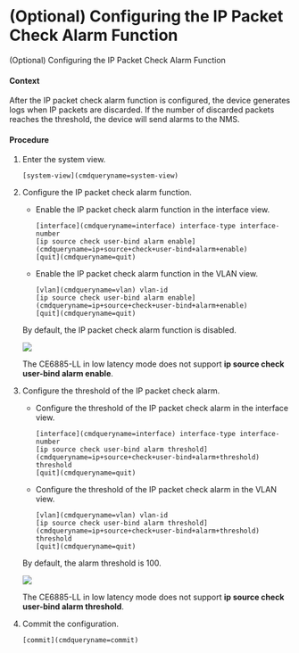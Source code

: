 (Optional) Configuring the IP Packet Check Alarm Function
=========================================================

(Optional) Configuring the IP Packet Check Alarm Function

#### Context

After the IP packet check alarm function is configured, the device generates logs when IP packets are discarded. If the number of discarded packets reaches the threshold, the device will send alarms to the NMS.


#### Procedure

1. Enter the system view.
   
   
   ```
   [system-view](cmdqueryname=system-view)
   ```
2. Configure the IP packet check alarm function.
   
   
   * Enable the IP packet check alarm function in the interface view.
     ```
     [interface](cmdqueryname=interface) interface-type interface-number
     [ip source check user-bind alarm enable](cmdqueryname=ip+source+check+user-bind+alarm+enable)
     [quit](cmdqueryname=quit)
     ```
   * Enable the IP packet check alarm function in the VLAN view.
     ```
     [vlan](cmdqueryname=vlan) vlan-id
     [ip source check user-bind alarm enable](cmdqueryname=ip+source+check+user-bind+alarm+enable)
     [quit](cmdqueryname=quit)
     ```
   
   
   
   By default, the IP packet check alarm function is disabled.
   
   ![](public_sys-resources/note_3.0-en-us.png) 
   
   The CE6885-LL in low latency mode does not support **ip source check user-bind alarm enable**.
3. Configure the threshold of the IP packet check alarm.
   
   
   * Configure the threshold of the IP packet check alarm in the interface view.
     ```
     [interface](cmdqueryname=interface) interface-type interface-number
     [ip source check user-bind alarm threshold](cmdqueryname=ip+source+check+user-bind+alarm+threshold) threshold
     [quit](cmdqueryname=quit)
     ```
   * Configure the threshold of the IP packet check alarm in the VLAN view.
     ```
     [vlan](cmdqueryname=vlan) vlan-id
     [ip source check user-bind alarm threshold](cmdqueryname=ip+source+check+user-bind+alarm+threshold) threshold
     [quit](cmdqueryname=quit)
     ```
   
   
   
   By default, the alarm threshold is 100.
   
   ![](public_sys-resources/note_3.0-en-us.png) 
   
   The CE6885-LL in low latency mode does not support **ip source check user-bind alarm threshold**.
4. Commit the configuration.
   
   
   ```
   [commit](cmdqueryname=commit)
   ```
